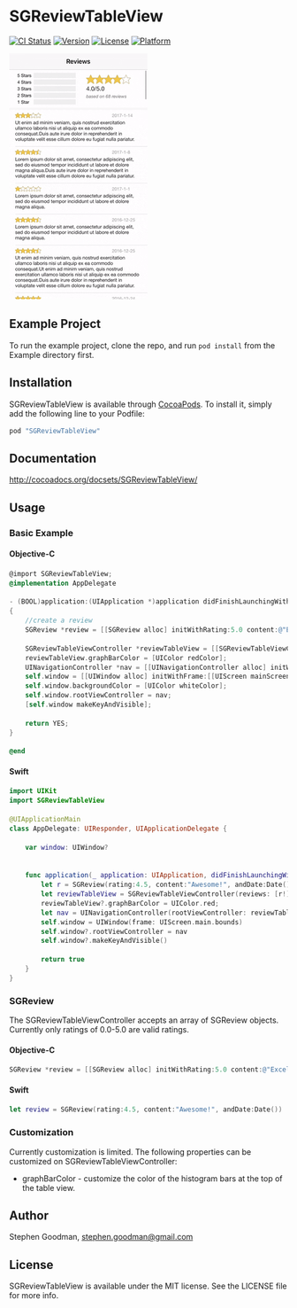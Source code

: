 # SGReviewTableView

[![CI Status](http://img.shields.io/travis/goodmase/SGReviewTableView.svg?style=flat)](https://travis-ci.org/goodmase/SGReviewTableView)
[![Version](https://img.shields.io/cocoapods/v/SGReviewTableView.svg?style=flat)](http://cocoapods.org/pods/SGReviewTableView)
[![License](https://img.shields.io/cocoapods/l/SGReviewTableView.svg?style=flat)](http://cocoapods.org/pods/SGReviewTableView)
[![Platform](https://img.shields.io/cocoapods/p/SGReviewTableView.svg?style=flat)](http://cocoapods.org/pods/SGReviewTableView)

![Alt text](sgreviewtableview.gif?raw=true "SGReviewTableView Example")

## Example Project

To run the example project, clone the repo, and run `pod install` from the Example directory first.

## Installation

SGReviewTableView is available through [CocoaPods](http://cocoapods.org). To install
it, simply add the following line to your Podfile:

```ruby
pod "SGReviewTableView"
```

## Documentation
http://cocoadocs.org/docsets/SGReviewTableView/ 

## Usage
### Basic Example
#### Objective-C
```Objective-C
@import SGReviewTableView;
@implementation AppDelegate

- (BOOL)application:(UIApplication *)application didFinishLaunchingWithOptions:(NSDictionary *)launchOptions
{
    //create a review
    SGReview *review = [[SGReview alloc] initWithRating:5.0 content:@"Excellent!" andDate:[NSDate new]];
 
    SGReviewTableViewController *reviewTableView = [[SGReviewTableViewController alloc] initWithReviews:@[review]];
    reviewTableView.graphBarColor = [UIColor redColor];
    UINavigationController *nav = [[UINavigationController alloc] initWithRootViewController:reviewTableView];
    self.window = [[UIWindow alloc] initWithFrame:[[UIScreen mainScreen] bounds]];
    self.window.backgroundColor = [UIColor whiteColor];
    self.window.rootViewController = nav;
    [self.window makeKeyAndVisible];
    
    return YES;
}

@end
```

#### Swift
```Swift
import UIKit
import SGReviewTableView

@UIApplicationMain
class AppDelegate: UIResponder, UIApplicationDelegate {

    var window: UIWindow?


    func application(_ application: UIApplication, didFinishLaunchingWithOptions launchOptions: [UIApplicationLaunchOptionsKey: Any]?) -> Bool {
        let r = SGReview(rating:4.5, content:"Awesome!", andDate:Date())
        let reviewTableView = SGReviewTableViewController(reviews: [r!])
        reviewTableView?.graphBarColor = UIColor.red;
        let nav = UINavigationController(rootViewController: reviewTableView!)
        self.window = UIWindow(frame: UIScreen.main.bounds)
        self.window?.rootViewController = nav
        self.window?.makeKeyAndVisible()
        
        return true
    }
}
```

### SGReview
The SGReviewTableViewController accepts an array of SGReview objects. Currently only ratings of 0.0-5.0 are valid ratings.
#### Objective-C
```Objective-C
SGReview *review = [[SGReview alloc] initWithRating:5.0 content:@"Excellent!" andDate:[NSDate new]];
```
#### Swift
```Swift
let review = SGReview(rating:4.5, content:"Awesome!", andDate:Date())
```
### Customization 
Currently customization is limited. The following properties can be customized on SGReviewTableViewController:
* graphBarColor - customize the color of the histogram bars at the top of the table view.

## Author

Stephen Goodman, stephen.goodman@gmail.com

## License

SGReviewTableView is available under the MIT license. See the LICENSE file for more info.
